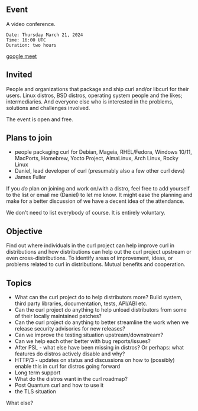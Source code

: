 ## Event

A video conference.

    Date: Thursday March 21, 2024
    Time: 16:00 UTC
    Duration: two hours

[google meet](https://meet.google.com/hgn-fmpp-bjj)

## Invited

People and organizations that package and ship curl and/or libcurl for their users. Linux distros, BSD distros, operating system people and the likes; intermediaries. And everyone else who is interested in the problems, solutions and challenges involved.

The event is open and free.

## Plans to join

- people packaging curl for Debian, Mageia, RHEL/Fedora, Windows 10/11, MacPorts, Homebrew, Yocto Project, AlmaLinux, Arch Linux, Rocky Linux
- Daniel, lead developer of curl (presumably also a few other curl devs)
- James Fuller


If you *do* plan on joining and work on/with a distro, feel free to add yourself to the list or email me (Daniel) to let me know. It might ease the planning and make for a better discussion of we have a decent idea of the attendance.

We don't need to list everybody of course. It is entirely voluntary.

## Objective

Find out where individuals in the curl project can help improve curl in distributions and how distributions can help out the curl project upstream or even cross-distributions. To identify areas of improvement, ideas, or problems related to curl in distributions. Mutual benefits and cooperation.

## Topics

- What can the curl project do to help distributors more? Build system, third party libraries, documentation, tests, API/ABI etc.
- Can the curl project do anything to help unload distributors from some of their locally maintained patches?
- Can the curl project do anything to better streamline the work when we release security advisories for new releases?
- Can we improve the testing situation upstream/downstream?
- Can we help each other better with bug reports/issues?
- After PSL - what else have been missing in distros? Or perhaps: what features do distros actively disable and why?
- HTTP/3 - updates on status and discussions on how to (possibly) enable this in curl for distros going forward
- Long term support
- What do the distros want in the curl roadmap?
- Post Quantum curl and how to use it
- the TLS situation

What else?